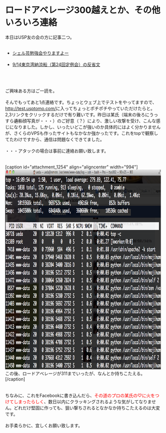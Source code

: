 # ロードアベレージ300越えとか、その他いろいろ連絡
本日はUSP友の会の方に記事二つ。<br />
<ul><br />
	<li><a title="シェル芸勉強会やりますよー" href="http://www.usptomo.com/PAGE=20130919USPSTUDY" target="_blank">シェル芸勉強会やりますよー</a></li><br />
	<li><a title="9/14東京湾納涼船（第24回定例会）の反省文" href="http://www.usptomo.com/PAGE=20130919NOURYOUSEN" target="_blank">9/14東京湾納涼船（第24回定例会）の反省文</a></li><br />
</ul><br />
<br />
ご興味ある方はご一読を。<br />
<br />
そんでもってあと1点連絡です。ちょっとウェブ上でテストをやってますので、<a href="http://test.usptomo.com/" target="_blank">http://test.usptomo.com/</a>に入ってちょっとポチポチやっていただけたらと。 2,3リンクをクリックするだけで有り難いです。昨日は某氏（端末の後ろにうっすら<del datetime="2013-09-19T01:24:14+00:00">遺影</del>顔写真が・・・）のご好意（？）により、激しい攻撃を受け、こんな感じになりました。しかし、いったいどこが強いのか具体的にはよく分かりませんが、さくらのVPSも作ったサイトもなかなか強かったです。これをtopで観察してたわけですから、通信は問題なくできてました。<br />
<br />
・・・アタックの場合は事前に連絡お願い致します。<br />
<br />
<br />
[caption id="attachment_1254" align="aligncenter" width="994"]<a href="スクリーンショット-2013-09-18-16.10.00.png"><img class="size-full wp-image-1254" alt="この後、ロードアベレージが311までいったが、なんとか持ちこたえる。" src="スクリーンショット-2013-09-18-16.10.00.png" width="994" height="645" /></a> この後、ロードアベレージが311までいったが、なんとか持ちこたえる。[/caption]<br />
<br />
<br />
ちなみに、これをFacebookに書き込んだら、<span style="color: #ff0000;">その道のプロの某氏の♡に火をつけてしまったらしく</span>、数日以内にクラッキングされるような気がしてなりません。どれだけ堅固に作っても、狙い撃ちされるとなかなか持ちこたえるのは大変です。<br />
<br />
お手柔らかに、宜しくお願い致します。
